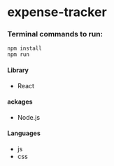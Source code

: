 # expense-tracker

### Terminal commands to run:

```
npm install 
npm run
```

#### Library

- React

#### ackages

- Node.js

#### Languages

- js
- css

